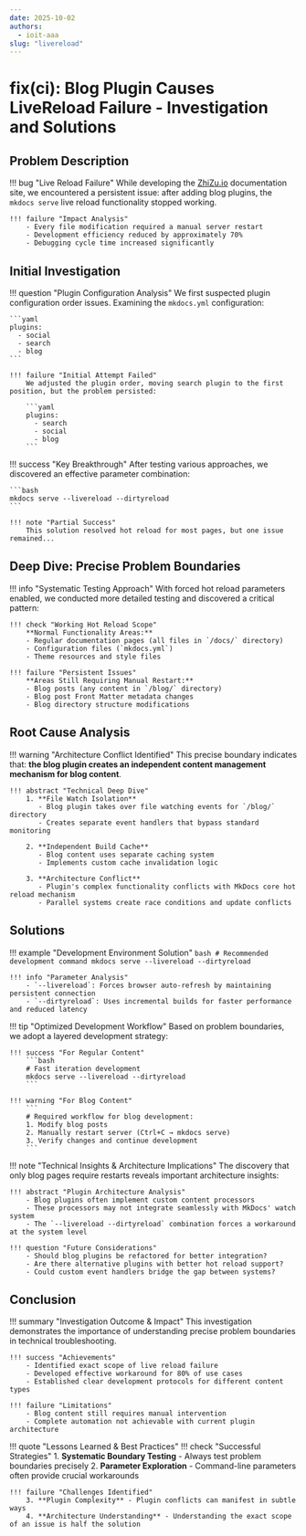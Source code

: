 ```yaml
---
date: 2025-10-02
authors:
  - ioit-aaa
slug: "livereload"
---
```


# fix(ci): Blog Plugin Causes LiveReload Failure - Investigation and Solutions

## Problem Description

!!! bug "Live Reload Failure"
    While developing the [ZhiZu.io](https://ioit-aaa.github.io) documentation site, we encountered a persistent issue: after adding blog plugins, the `mkdocs serve` live reload functionality stopped working.

    !!! failure "Impact Analysis"
        - Every file modification required a manual server restart
        - Development efficiency reduced by approximately 70%
        - Debugging cycle time increased significantly

## Initial Investigation

!!! question "Plugin Configuration Analysis"
    We first suspected plugin configuration order issues. Examining the `mkdocs.yml` configuration:

    ```yaml
    plugins:
      - social
      - search
      - blog
    ```

    !!! failure "Initial Attempt Failed"
        We adjusted the plugin order, moving search plugin to the first position, but the problem persisted:

        ```yaml
        plugins:
          - search
          - social
          - blog
        ```

!!! success "Key Breakthrough"
    After testing various approaches, we discovered an effective parameter combination:

    ```bash
    mkdocs serve --livereload --dirtyreload
    ```

    !!! note "Partial Success"
        This solution resolved hot reload for most pages, but one issue remained...

<!-- more -->

## Deep Dive: Precise Problem Boundaries

!!! info "Systematic Testing Approach"
    With forced hot reload parameters enabled, we conducted more detailed testing and discovered a critical pattern:

    !!! check "Working Hot Reload Scope"
        **Normal Functionality Areas:**
        - Regular documentation pages (all files in `/docs/` directory)
        - Configuration files (`mkdocs.yml`)
        - Theme resources and style files

    !!! failure "Persistent Issues"
        **Areas Still Requiring Manual Restart:**
        - Blog posts (any content in `/blog/` directory)
        - Blog post Front Matter metadata changes  
        - Blog directory structure modifications

## Root Cause Analysis

!!! warning "Architecture Conflict Identified"
    This precise boundary indicates that: **the blog plugin creates an independent content management mechanism for blog content**.

    !!! abstract "Technical Deep Dive"
        1. **File Watch Isolation** 
           - Blog plugin takes over file watching events for `/blog/` directory
           - Creates separate event handlers that bypass standard monitoring

        2. **Independent Build Cache**
           - Blog content uses separate caching system  
           - Implements custom cache invalidation logic

        3. **Architecture Conflict**
           - Plugin's complex functionality conflicts with MkDocs core hot reload mechanism
           - Parallel systems create race conditions and update conflicts

## Solutions

!!! example "Development Environment Solution"
    ```bash
    # Recommended development command
    mkdocs serve --livereload --dirtyreload
    ```

    !!! info "Parameter Analysis"
        - `--livereload`: Forces browser auto-refresh by maintaining persistent connection
        - `--dirtyreload`: Uses incremental builds for faster performance and reduced latency

!!! tip "Optimized Development Workflow"
    Based on problem boundaries, we adopt a layered development strategy:

    !!! success "For Regular Content"
        ```bash
        # Fast iteration development
        mkdocs serve --livereload --dirtyreload
        ```

    !!! warning "For Blog Content"
        ```
        # Required workflow for blog development:
        1. Modify blog posts
        2. Manually restart server (Ctrl+C → mkdocs serve)
        3. Verify changes and continue development
        ```

!!! note "Technical Insights & Architecture Implications"
    The discovery that only blog pages require restarts reveals important architecture insights:

    !!! abstract "Plugin Architecture Analysis"
        - Blog plugins often implement custom content processors
        - These processors may not integrate seamlessly with MkDocs' watch system
        - The `--livereload --dirtyreload` combination forces a workaround at the system level

    !!! question "Future Considerations"
        - Should blog plugins be refactored for better integration?
        - Are there alternative plugins with better hot reload support?
        - Could custom event handlers bridge the gap between systems?

## Conclusion

!!! summary "Investigation Outcome & Impact"
    This investigation demonstrates the importance of understanding precise problem boundaries in technical troubleshooting.

    !!! success "Achievements"
        - Identified exact scope of live reload failure
        - Developed effective workaround for 80% of use cases
        - Established clear development protocols for different content types

    !!! failure "Limitations"
        - Blog content still requires manual intervention
        - Complete automation not achievable with current plugin architecture

!!! quote "Lessons Learned & Best Practices"
    !!! check "Successful Strategies"
        1. **Systematic Boundary Testing** - Always test problem boundaries precisely
        2. **Parameter Exploration** - Command-line parameters often provide crucial workarounds

    !!! failure "Challenges Identified"  
        3. **Plugin Complexity** - Plugin conflicts can manifest in subtle ways
        4. **Architecture Understanding** - Understanding the exact scope of an issue is half the solution